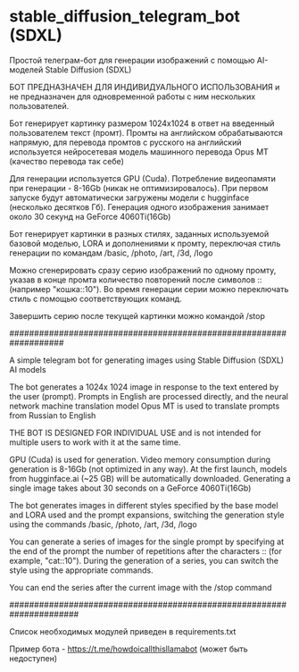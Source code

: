 # stable_diffusion_telegram_bot (SDXL)

Простой телеграм-бот для генерации изображений с помощью AI-моделей Stable Diffusion (SDXL)

БОТ ПРЕДНАЗНАЧЕН ДЛЯ ИНДИВИДУАЛЬНОГО ИСПОЛЬЗОВАНИЯ и не предназначен для одновременной работы с ним нескольких пользователей.

Бот генерирует картинку размером 1024x1024 в ответ на введенный пользователем текст (промт). 
Промты на английском обрабатываются напрямую, для перевода промтов с русского на английский используется нейросетевая модель машинного перевода Opus MT (качество перевода так себе)

Для генерации используется GPU (Cuda). Потребление видеопамяти при генерации - 8-16Gb (никак не оптимизировалось). При первом запуске будут автоматически загружены модели с hugginface (несколько десятков Гб). Генерация одного изображения занимает около 30 секунд на GeForce 4060Ti(16Gb)
 
Бот генерирует картинки в разных стилях, заданных используемой базовой моделью, LORA и дополнениями к промту, переключая стиль генерации по командам
/basic, /photo, /art, /3d, /logo 

Можно сгенерировать сразу серию изображений по одному промту, указав в конце промта количество повторений после символов :: (например "кошка::10"). Во время генерации серии можно переключать стиль с помощью соответствующих команд.

Завершить серию после текущей картинки можно командой /stop

###################################################################

A simple telegram bot for generating images using Stable Diffusion (SDXL) AI models

The bot generates a 1024x 1024 image in response to the text entered by the user (prompt).
Prompts in English are processed directly, and the neural network machine translation model Opus MT is used to translate prompts from Russian to English

THE BOT IS DESIGNED FOR INDIVIDUAL USE and is not intended for multiple users to work with it at the same time.

GPU (Cuda) is used for generation. Video memory consumption during generation is 8-16Gb (not optimized in any way). At the first launch, models from hugginface.ai (~25 GB) will be automatically downloaded. Generating a single image takes about 30 seconds on a GeForce 4060Ti(16Gb)

The bot generates images in different styles specified by the base model and LORA used and the prompt expansions, switching the generation style using the commands
/basic, /photo, /art, /3d, /logo

You can generate a series of images for the single prompt by specifying at the end of the prompt the number of repetitions after the characters :: (for example, "cat::10"). During the generation of a series, you can switch the style using the appropriate commands.

You can end the series after the current image with the /stop command

######################################################################

Список необходимых модулей приведен в requirements.txt

Пример бота - https://t.me/howdoicallthisllamabot (может быть недоступен)
